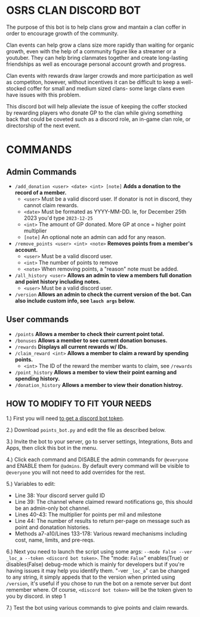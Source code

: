 # OSRS CLAN DISCORD BOT
The purpose of this bot is to help clans grow and mantain a clan coffer in order to encourage growth of the community.

Clan events can help grow a clans size more rapidly than waiting for organic growth, even with the help of a community figure like a streamer or a youtuber. They can help bring clanmates together and create long-lasting friendships as well as encourage personal account growth and progress.

Clan events with rewards draw larger crowds and more participation as well as competiton, however, without incentives it can be difficult to keep a well-stocked coffer for small and medium sized clans- some large clans even have issues with this problem.

This discord bot will help alleviate the issue of keeping the coffer stocked by rewarding players who donate GP to the clan while giving something back that could be coveted such as a discord role, an in-game clan role, or directorship of the next event.

# COMMANDS
## Admin Commands
* `/add_donation <user> <date> <int> [note]` **Adds a donation to the record of a member.**
  * `<user>` Must be a valid discord user. If donator is not in discord, they cannot claim rewards.
  * `<date>` Must be formated as YYYY-MM-DD. Ie, for December 25th 2023 you'd type `2023-12-25`
  * `<int>` The amount of GP donated. More GP at once = higher point multiplier
  * `[note]` An optional note an admin can add for any reason.
* `/remove_points <user> <int> <note>` **Removes points from a member's account.**
  * `<user>` Must be a valid discord user.
  * `<int>` The number of points to remove
  * `<note>` When removing points, a "reason" note must be added.
* `/all_history <user>` **Allows an admin to view a members full donation and point history including notes.**
  * `<user>` Must be a valid discord user.
* `/version` **Allows an admin to check the current version of the bot. Can also include custom info, see `lauch args` below.**

## User commands
* `/points` **Allows a member to check their current point total.**
* `/bonuses` **Allows a member to see current donation bonuses.**
* `/rewards` **Displays all current rewards w/ IDs.**
* `/claim_reward <int>` **Allows a member to claim a reward by spending points.**
  * `<int>` The ID of the reward the member wants to claim, see `/rewards`
* `/point_history` **Allows a member to view their point earning and spending history.**
* `/donation_history` **Allows a member to view their donation histroy.**

## HOW TO MODIFY TO FIT YOUR NEEDS
1.) First you will need [to get a discord bot token](https://www.writebots.com/discord-bot-token/).

2.) Download `points_bot.py` and edit the file as described below.

3.) Invite the bot to your server, go to server settings, Integrations, Bots and Apps, then click this bot in the menu.

4.) Click each command and DISABLE the admin commands for `@everyone` and ENABLE them for `@admins`.
By default every command will be visible to `@everyone` you will not need to add overrides for the rest.

5.) Variables to edit:
* Line 38: Your discord server guild ID
* Line 39: The channel where claimed reward notifications go, this should be an admin-only bot channel.
* Lines 40-43: The multiplier for points per mil and milestone
* Line 44: The number of results to return per-page on message such as point and donatation histories.
* Methods a7-a10/Lines 133-178: Various reward mechanisms including cost, name, limits, and pre-reqs.

6.) Next you need to launch the script using some args: `--mode False --ver _loc_a --token <discord bot token>`. The "mode: `False`" enables(True) or disables(False) debug-mode which is mainly for developers but if you're having issues it may help you identify them. "-ver `_loc_a`" can be changed to any string, it simply appeds that to the version when printed using `/version`, it's useful if you chose to run the bot on a remote server but dont remember where. Of course, `<discord bot token>` will be the token given to you by discord. in step 1

7.) Test the bot using various commands to give points and claim rewards.